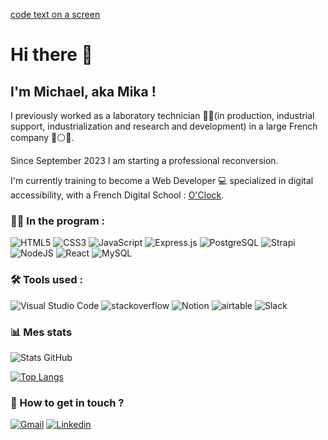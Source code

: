 [code text on a screen](https://www.mandyben-formation.com/wp-content/uploads/2021/10/formation-java-jee.jpg)

# Hi there 👋

## I'm Michael, aka Mika !

I previously worked as a laboratory technician 🥼🧪(in production, industrial support, industrialization and research and development) in a large French company 🔵⚪🔴.

Since September 2023 I am starting a professional reconversion. 

I'm currently training to become a Web Developer 💻 specialized in digital accessibility, with a French Digital School : [O'Clock](https://oclock.io/ "O'Clock school website link").

### 🌱📖 In the program :

![HTML5](https://img.shields.io/badge/HTML5-E34F26?style=for-the-badge&logo=html5&logoColor=white)
![CSS3](https://img.shields.io/badge/CSS3-1572B6?style=for-the-badge&logo=css3&logoColor=white)
![JavaScript](https://img.shields.io/badge/JavaScript-323330?style=for-the-badge&logo=javascript&logoColor=F7DF1E)
![Express.js](https://img.shields.io/badge/express.js-%23404d59.svg?style=for-the-badge&logo=express&logoColor=%2361DAFB)
![PostgreSQL](	https://img.shields.io/badge/PostgreSQL-316192?style=for-the-badge&logo=postgresql&logoColor=white)
![Strapi](https://img.shields.io/badge/strapi-%232E7EEA.svg?style=for-the-badge&logo=strapi&logoColor=white)
![NodeJS](https://img.shields.io/badge/Node%20js-339933?style=for-the-badge&logo=nodedotjs&logoColor=white)
![React](https://img.shields.io/badge/React-20232A?style=for-the-badge&logo=react&logoColor=61DAFB)
![MySQL](https://img.shields.io/badge/mysql-%2300f.svg?style=for-the-badge&logo=mysql&logoColor=white)

### 🛠️ Tools used :

![Visual Studio Code](https://img.shields.io/badge/Visual%20Studio%20Code-0078d7.svg?style=for-the-badge&logo=visual-studio-code&logoColor=white)
![stackoverflow](https://img.shields.io/badge/Stack_Overflow-FE7A16?style=for-the-badge&logo=stack-overflow&logoColor=white)
![Notion](	https://img.shields.io/badge/Notion-000000?style=for-the-badge&logo=notion&logoColor=white)
![airtable](https://img.shields.io/badge/Airtable-18BFFF?style=for-the-badge&logo=Airtable&logoColor=white)
![Slack](https://img.shields.io/badge/Slack-4A154B?style=for-the-badge&logo=slack&logoColor=white)

### 📊 Mes stats

  ![Stats GitHub](https://github-readme-stats.vercel.app/api?username=michaelkrakowiak&show_icons=true&theme=aura_dark&hide=contribs,prs)


  [![Top Langs](https://github-readme-stats.vercel.app/api/top-langs/?username=michaelkrakowiak)](https://github.com/anuraghazra/github-readme-stats)


 ### 💬 How to get in touch ?
 
[![Gmail](https://img.shields.io/badge/Gmail-D14836?style=for-the-badge&logo=gmail&logoColor=white)](mailto:krakowiak.michael@gmail.com)
[![Linkedin](https://img.shields.io/badge/LinkedIn-0077B5?style=for-the-badge&logo=linkedin&logoColor=white)](https://www.linkedin.com/in/michael-krakowiak-73415b120/)
